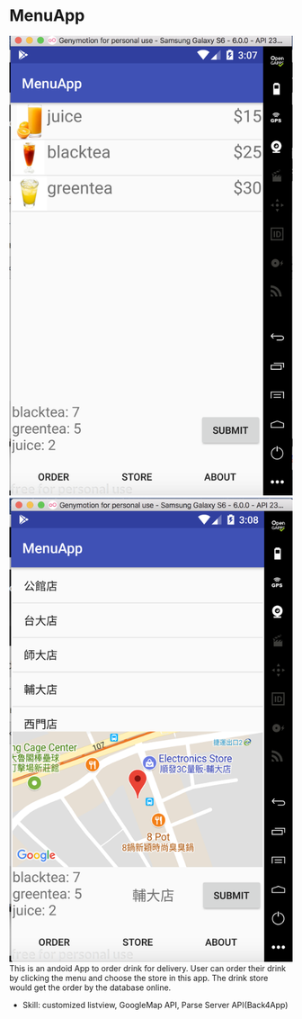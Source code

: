 # MenuApp
![](Menu.png)![](Store.png)
This is an andoid App to order drink for delivery. User can order their drink by clicking the menu and choose the store in this app. The drink store would get the order by the database online.

* Skill: customized listview, GoogleMap API, Parse Server API(Back4App)
